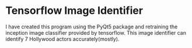 # Tensorflow Image Identifier

I have created this program using the PyQt5 package and retraining the inception
image classifier provided by tensorflow. This image identifier can identify 7
Hollywood actors accurately(mostly).
